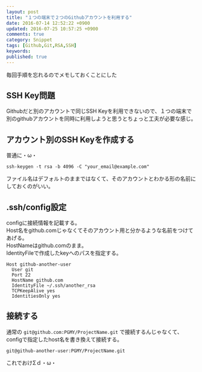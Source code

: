 ```yaml
---
layout: post
title: "１つの端末で２つのGithubアカウントを利用する"
date: 2016-07-14 12:52:22 +0900
updated: 2016-07-25 10:57:25 +0900
comments: true
category: Snippet
tags: [Github,Git,RSA,SSH]
keywords:
published: true
---
```


毎回手順を忘れるのでメモしておくことにした

## SSH Key問題
Githubだと別のアカウントで同じSSH Keyを利用できないので、１つの端末で別のgithubアカウントを同時に利用しようと思うとちょっと工夫が必要な感じ。  

## アカウント別のSSH Keyを作成する
普通に・ω・  

```
ssh-keygen -t rsa -b 4096 -C "your_email@example.com"
```

ファイル名はデフォルトのままではなくて、そのアカウントとわかる形の名前にしておくのがいい。  

## .ssh/config設定
configに接続情報を記載する。  
Host名をgithub.comじゃなくてそのアカウント用と分かるような名前をつけてあげる。  
HostNameはgithub.comのまま。  
IdentityFileで作成したkeyへのパスを指定する。  

```
Host github-another-user
  User git
  Port 22
  HostName github.com
  IdentityFile ~/.ssh/another_rsa
  TCPKeepAlive yes
  IdentitiesOnly yes
```

## 接続する
通常の `git@github.com:PGMY/ProjectName.git` で接続するんじゃなくて、configで指定したhost名を書き換えて接続する。  

```
git@github-another-user:PGMY/ProjectName.git
```

これでおけΣｄ・ω・
